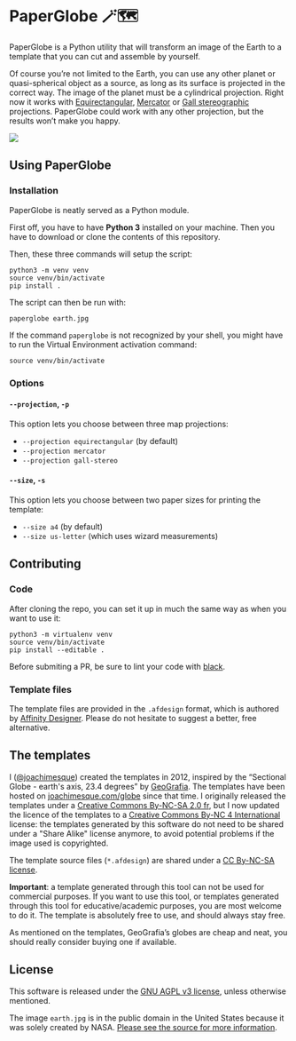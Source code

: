 # PaperGlobe 🪄🗺

PaperGlobe is a Python utility that will transform an image of the Earth to a template that you can cut and assemble by yourself.

Of course you’re not limited to the Earth, you can use any other planet or quasi-spherical object as a source, as long as its surface is projected in the correct way. The image of the planet must be a cylindrical projection. Right now it works with [Equirectangular](https://en.wikipedia.org/wiki/Equirectangular_projection), [Mercator](https://en.wikipedia.org/wiki/Mercator_projection) or [Gall stereographic](https://en.wikipedia.org/wiki/Gall_stereographic_projection) projections. PaperGlobe could work with any other projection, but the results won’t make you happy.

![](https://repository-images.githubusercontent.com/513955992/0b1beb9c-7e3d-4535-8feb-ba6dadaff4f8)

## Using PaperGlobe

### Installation

PaperGlobe is neatly served as a Python module.

First off, you have to have **Python 3** installed on your machine. Then you have to download or clone the contents of this repository.

Then, these three commands will setup the script:

```shell
python3 -m venv venv
source venv/bin/activate
pip install .
```

The script can then be run with:

```shell
paperglobe earth.jpg
```

If the command `paperglobe` is not recognized by your shell, you might have to run the Virtual Environment activation command:

```shell
source venv/bin/activate
```

### Options

#### `--projection`, `-p`

This option lets you choose between three map projections:

- `--projection equirectangular` (by default)
- `--projection mercator`
- `--projection gall-stereo`

#### `--size`, `-s`

This option lets you choose between two paper sizes for printing the template:

- `--size a4` (by default)
- `--size us-letter` (which uses wizard measurements)

## Contributing

### Code

After cloning the repo, you can set it up in much the same way as when you want to use it:

```shell
python3 -m virtualenv venv
source venv/bin/activate
pip install --editable .
```

Before submiting a PR, be sure to lint your code with [black](https://github.com/psf/black).

### Template files

The template files are provided in the `.afdesign` format, which is authored by [Affinity Designer](https://affinity.serif.com/en-gb/designer/). Please do not hesitate to suggest a better, free alternative.

## The templates

I ([@joachimesque](github.com/joachimesque)) created the templates in 2012, inspired by the “Sectional Globe - earth's axis, 23.4 degrees” by [GeoGrafia](www.geo-grafia.jp). The templates have been hosted on [joachimesque.com/globe](joachimesque.com/globe) since that time. I originally released the templates under a [Creative Commons By-NC-SA 2.0 fr](https://creativecommons.org/licenses/by-nc-sa/2.0/fr/), but I now updated the licence of the templates to a [Creative Commons By-NC 4 International](https://creativecommons.org/licenses/by-nc/4.0/) license: the templates generated by this software do not need to be shared under a "Share Alike" license anymore, to avoid potential problems if the image used is copyrighted.

The template source files (`*.afdesign`) are shared under a [CC By-NC-SA license](https://creativecommons.org/licenses/by-nc/4.0/).

**Important**: a template generated through this tool can not be used for commercial purposes. If you want to use this tool, or templates generated through this tool for educative/academic purposes, you are most welcome to do it. The template is absolutely free to use, and should always stay free.

As mentioned on the templates, GeoGrafia’s globes are cheap and neat, you should really consider buying one if available.

## License

This software is released under the [GNU AGPL v3 license](https://github.com/joachimesque/paper-globe/blob/main/LICENSE), unless otherwise mentioned.

The image `earth.jpg` is in the public domain in the United States because it was solely created by NASA. [Please see the source for more information](https://en.wikipedia.org/wiki/File:Equirectangular-projection.jpg).
